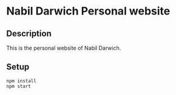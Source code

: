 # Nabil Darwich Personal website

## Description

This is the personal website of Nabil Darwich.

## Setup

```
npm install
npm start
```
